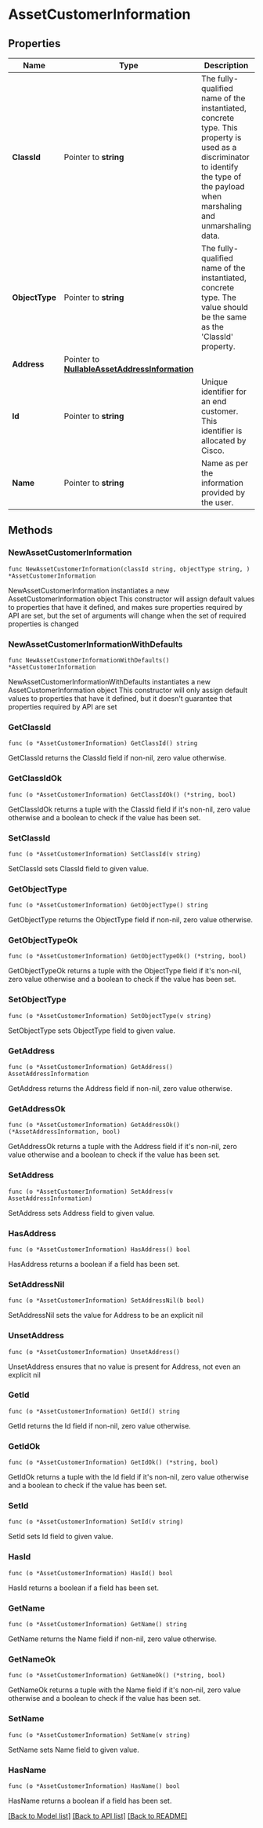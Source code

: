 # AssetCustomerInformation

## Properties

Name | Type | Description | Notes
------------ | ------------- | ------------- | -------------
**ClassId** | Pointer to **string** | The fully-qualified name of the instantiated, concrete type. This property is used as a discriminator to identify the type of the payload when marshaling and unmarshaling data. | [default to "asset.CustomerInformation"]
**ObjectType** | Pointer to **string** | The fully-qualified name of the instantiated, concrete type. The value should be the same as the &#39;ClassId&#39; property. | [default to "asset.CustomerInformation"]
**Address** | Pointer to [**NullableAssetAddressInformation**](asset.AddressInformation.md) |  | [optional] 
**Id** | Pointer to **string** | Unique identifier for an end customer. This identifier is allocated by Cisco. | [optional] [readonly] 
**Name** | Pointer to **string** | Name as per the information provided by the user. | [optional] [readonly] 

## Methods

### NewAssetCustomerInformation

`func NewAssetCustomerInformation(classId string, objectType string, ) *AssetCustomerInformation`

NewAssetCustomerInformation instantiates a new AssetCustomerInformation object
This constructor will assign default values to properties that have it defined,
and makes sure properties required by API are set, but the set of arguments
will change when the set of required properties is changed

### NewAssetCustomerInformationWithDefaults

`func NewAssetCustomerInformationWithDefaults() *AssetCustomerInformation`

NewAssetCustomerInformationWithDefaults instantiates a new AssetCustomerInformation object
This constructor will only assign default values to properties that have it defined,
but it doesn't guarantee that properties required by API are set

### GetClassId

`func (o *AssetCustomerInformation) GetClassId() string`

GetClassId returns the ClassId field if non-nil, zero value otherwise.

### GetClassIdOk

`func (o *AssetCustomerInformation) GetClassIdOk() (*string, bool)`

GetClassIdOk returns a tuple with the ClassId field if it's non-nil, zero value otherwise
and a boolean to check if the value has been set.

### SetClassId

`func (o *AssetCustomerInformation) SetClassId(v string)`

SetClassId sets ClassId field to given value.


### GetObjectType

`func (o *AssetCustomerInformation) GetObjectType() string`

GetObjectType returns the ObjectType field if non-nil, zero value otherwise.

### GetObjectTypeOk

`func (o *AssetCustomerInformation) GetObjectTypeOk() (*string, bool)`

GetObjectTypeOk returns a tuple with the ObjectType field if it's non-nil, zero value otherwise
and a boolean to check if the value has been set.

### SetObjectType

`func (o *AssetCustomerInformation) SetObjectType(v string)`

SetObjectType sets ObjectType field to given value.


### GetAddress

`func (o *AssetCustomerInformation) GetAddress() AssetAddressInformation`

GetAddress returns the Address field if non-nil, zero value otherwise.

### GetAddressOk

`func (o *AssetCustomerInformation) GetAddressOk() (*AssetAddressInformation, bool)`

GetAddressOk returns a tuple with the Address field if it's non-nil, zero value otherwise
and a boolean to check if the value has been set.

### SetAddress

`func (o *AssetCustomerInformation) SetAddress(v AssetAddressInformation)`

SetAddress sets Address field to given value.

### HasAddress

`func (o *AssetCustomerInformation) HasAddress() bool`

HasAddress returns a boolean if a field has been set.

### SetAddressNil

`func (o *AssetCustomerInformation) SetAddressNil(b bool)`

 SetAddressNil sets the value for Address to be an explicit nil

### UnsetAddress
`func (o *AssetCustomerInformation) UnsetAddress()`

UnsetAddress ensures that no value is present for Address, not even an explicit nil
### GetId

`func (o *AssetCustomerInformation) GetId() string`

GetId returns the Id field if non-nil, zero value otherwise.

### GetIdOk

`func (o *AssetCustomerInformation) GetIdOk() (*string, bool)`

GetIdOk returns a tuple with the Id field if it's non-nil, zero value otherwise
and a boolean to check if the value has been set.

### SetId

`func (o *AssetCustomerInformation) SetId(v string)`

SetId sets Id field to given value.

### HasId

`func (o *AssetCustomerInformation) HasId() bool`

HasId returns a boolean if a field has been set.

### GetName

`func (o *AssetCustomerInformation) GetName() string`

GetName returns the Name field if non-nil, zero value otherwise.

### GetNameOk

`func (o *AssetCustomerInformation) GetNameOk() (*string, bool)`

GetNameOk returns a tuple with the Name field if it's non-nil, zero value otherwise
and a boolean to check if the value has been set.

### SetName

`func (o *AssetCustomerInformation) SetName(v string)`

SetName sets Name field to given value.

### HasName

`func (o *AssetCustomerInformation) HasName() bool`

HasName returns a boolean if a field has been set.


[[Back to Model list]](../README.md#documentation-for-models) [[Back to API list]](../README.md#documentation-for-api-endpoints) [[Back to README]](../README.md)


